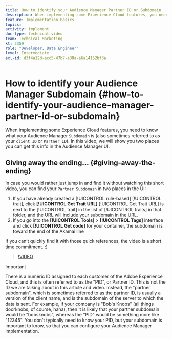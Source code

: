 ```yaml
---
title: How to identify your Audience Manager Partner ID or Subdomain
description: When implementing some Experience Cloud features, you need to know what your Audience Manager “Partner ID” is (also sometimes referred to as your “client ID” or “Subdomain”). In this video, we will show you two places you can get this ID in the Audience Manager UI.
feature: Implementation Basics
topics: 
activity: implement
doc-type: technical video
team: Technical Marketing
kt: 2359
role: "Developer, Data Engineer"
level: Intermediate
exl-id: d3f4a12d-acc5-47b7-a38a-a6a14152bf3a
---
```

# How to identify your Audience Manager Subdomain {#how-to-identify-your-audience-manager-partner-id-or-subdomain}

When implementing some Experience Cloud features, you need to know what your Audience Manager `Subdomain` is (also sometimes referred to as your `client ID` or `Partner ID`). In this video, we will show you two places you can get this info in the Audience Manager UI.

## Giving away the ending… {#giving-away-the-ending}

In case you would rather just jump in and find it without watching this short video, you can find your `Partner Subdomain` in two places in the UI:

1. If you have already created a [!UICONTROL rule-based] [!UICONTROL trait], click **[!UICONTROL Get Trait URL]**
    [!UICONTROL Get Trait URL] is next to the [!UICONTROL trait] in the list of [!UICONTROL traits] in that folder, and the URL will include your subdomain in the URL.
1. If you go into the **[!UICONTROL Tools]** > **[!UICONTROL Tags]** interface and click **[!UICONTROL Get code]** for your container, the subdomain is toward the end of the Akamai line

If you can’t quickly find it with those quick references, the video is a short time commitment. :)

>[!VIDEO](https://video.tv.adobe.com/v/25922/?quality=12)

>[!IMPORTANT]
>
>There is a numeric ID assigned to each customer of the Adobe Experience Cloud, and this is often referred to as the "PID", or Partner ID. This is not the ID we are talking about in this article and video. Instead, the "partner subdomain", which is sometimes referred to as the partner ID, is usually a version of the client name, and is the subdomain of the server to which the data is sent. For example, if your company is "Bob's Knobs" (all things doorknobs, of course, haha), then it is likely that your partner subdomain would be "bobsknobs", whereas the "PID" would be something more like "12345". You don't typically need to know your PID, but your subdomain is important to know, so that you can configure your Audience Manager implementation.
>
